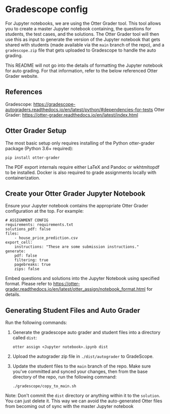 # Gradescope config

For Jupyter notebooks, we are using the Otter Grader tool.  This tool allows
you to create a master Jupyter notebook containing, the questions for students,
the test cases, and the solutions.  The Otter Grader tool will then use
this as input to generate the version of the Jupyter notebook that gets 
shared with students (made available via the `main` branch of the repo), and
a `gradescope.zip` file that gets uploaded to Gradescope to handle the 
auto grading.  

This README will not go into the details of formatting the Jupyter notebook
for auto grading.  For that information, refer to the below referenced Otter
Grader website.  

## References

Gradescope: https://gradescope-autograders.readthedocs.io/en/latest/python/#dependencies-for-tests
Otter Grader: https://otter-grader.readthedocs.io/en/latest/index.html

## Otter Grader Setup

The most basic setup only requires installing of the Python otter-grader
package (Python 3.6+ required):

`pip install otter-grader`

The PDF export internals require either LaTeX and Pandoc or wkhtmltopdf to be 
installed. Docker is also required to grade assignments locally with 
containerization.  

## Create your Otter Grader Jupyter Notebook
Ensure your Jupyter notebook contains the appropriate Otter Grader configuration
at the top.  For example:

```
# ASSIGNMENT CONFIG
requirements: requirements.txt
solutions_pdf: false
files:
    - house_price_prediction.csv
export_cell:
    instructions: "These are some submission instructions."
generate: 
    pdf: false
    filtering: true
    pagebreaks: true
    zips: false
```

Embed questions and solutions into the Jupyter Notebook using specified format.
Please refer to https://otter-grader.readthedocs.io/en/latest/otter_assign/notebook_format.html
for details.

## Generating Student Files and Auto Grader

Run the following commands:
1. Generate the gradescope auto grader and student files into a directory called `dist`:

    `otter assign <Jupyter notebook>.ipynb dist` 

2. Upload the autograder zip file in `./dist/autograder` to GradeScope.
    
3. Update the student files to the `main` branch of the repo. Make sure you've committed and synced your changes, then from the base directory of the repo, run the following command:

    `./gradescope/copy_to_main.sh`

Note: Don't commit the `dist` directory or anything within it to the 
`solution`.  You can just delete it.  This way we can avoid the auto-generated
Otter files from becoming out of sync with the master Jupyter notebook
